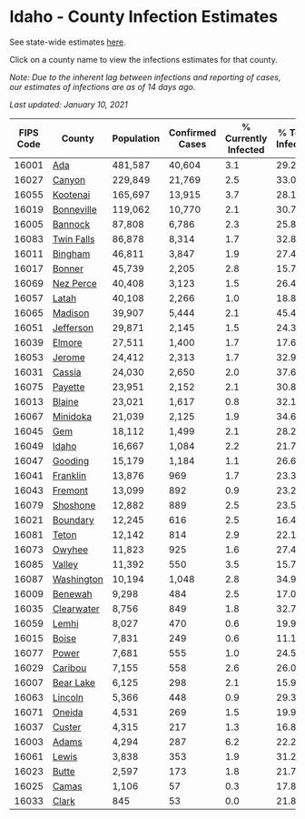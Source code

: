 # Idaho - County Infection Estimates

See state-wide estimates [here](/infections/us-id).

Click on a county name to view the infections estimates for that county.

*Note: Due to the inherent lag between infections and reporting of cases, our estimates of infections are as of 14 days ago.*

*Last updated: January 10, 2021*

|   FIPS Code |                   County |   Population |   Confirmed Cases |   % Currently Infected |   % Total Infected |
|-------------|--------------------------|--------------|-------------------|------------------------|--------------------|
|       16001 |               [Ada](ada) |      481,587 |            40,604 |                    3.1 |               29.2 |
|       16027 |         [Canyon](canyon) |      229,849 |            21,769 |                    2.5 |               33.0 |
|       16055 |     [Kootenai](kootenai) |      165,697 |            13,915 |                    3.7 |               28.1 |
|       16019 | [Bonneville](bonneville) |      119,062 |            10,770 |                    2.1 |               30.7 |
|       16005 |       [Bannock](bannock) |       87,808 |             6,786 |                    2.3 |               25.8 |
|       16083 | [Twin Falls](twin-falls) |       86,878 |             8,314 |                    1.7 |               32.8 |
|       16011 |       [Bingham](bingham) |       46,811 |             3,847 |                    1.9 |               27.4 |
|       16017 |         [Bonner](bonner) |       45,739 |             2,205 |                    2.8 |               15.7 |
|       16069 |   [Nez Perce](nez-perce) |       40,408 |             3,123 |                    1.5 |               26.4 |
|       16057 |           [Latah](latah) |       40,108 |             2,266 |                    1.0 |               18.8 |
|       16065 |       [Madison](madison) |       39,907 |             5,444 |                    2.1 |               45.4 |
|       16051 |   [Jefferson](jefferson) |       29,871 |             2,145 |                    1.5 |               24.3 |
|       16039 |         [Elmore](elmore) |       27,511 |             1,400 |                    1.7 |               17.6 |
|       16053 |         [Jerome](jerome) |       24,412 |             2,313 |                    1.7 |               32.9 |
|       16031 |         [Cassia](cassia) |       24,030 |             2,650 |                    2.0 |               37.6 |
|       16075 |       [Payette](payette) |       23,951 |             2,152 |                    2.1 |               30.8 |
|       16013 |         [Blaine](blaine) |       23,021 |             1,617 |                    0.8 |               32.1 |
|       16067 |     [Minidoka](minidoka) |       21,039 |             2,125 |                    1.9 |               34.6 |
|       16045 |               [Gem](gem) |       18,112 |             1,499 |                    2.1 |               28.2 |
|       16049 |           [Idaho](idaho) |       16,667 |             1,084 |                    2.2 |               21.7 |
|       16047 |       [Gooding](gooding) |       15,179 |             1,184 |                    1.1 |               26.6 |
|       16041 |     [Franklin](franklin) |       13,876 |               969 |                    1.7 |               23.3 |
|       16043 |       [Fremont](fremont) |       13,099 |               892 |                    0.9 |               23.2 |
|       16079 |     [Shoshone](shoshone) |       12,882 |               889 |                    2.5 |               23.5 |
|       16021 |     [Boundary](boundary) |       12,245 |               616 |                    2.5 |               16.4 |
|       16081 |           [Teton](teton) |       12,142 |               814 |                    2.9 |               22.1 |
|       16073 |         [Owyhee](owyhee) |       11,823 |               925 |                    1.6 |               27.4 |
|       16085 |         [Valley](valley) |       11,392 |               550 |                    3.5 |               15.7 |
|       16087 | [Washington](washington) |       10,194 |             1,048 |                    2.8 |               34.9 |
|       16009 |       [Benewah](benewah) |        9,298 |               484 |                    2.5 |               17.0 |
|       16035 | [Clearwater](clearwater) |        8,756 |               849 |                    1.8 |               32.7 |
|       16059 |           [Lemhi](lemhi) |        8,027 |               470 |                    0.6 |               19.9 |
|       16015 |           [Boise](boise) |        7,831 |               249 |                    0.6 |               11.1 |
|       16077 |           [Power](power) |        7,681 |               555 |                    1.0 |               24.5 |
|       16029 |       [Caribou](caribou) |        7,155 |               558 |                    2.6 |               26.0 |
|       16007 |   [Bear Lake](bear-lake) |        6,125 |               298 |                    2.1 |               15.9 |
|       16063 |       [Lincoln](lincoln) |        5,366 |               448 |                    0.9 |               29.3 |
|       16071 |         [Oneida](oneida) |        4,531 |               269 |                    1.5 |               19.9 |
|       16037 |         [Custer](custer) |        4,315 |               217 |                    1.3 |               16.8 |
|       16003 |           [Adams](adams) |        4,294 |               287 |                    6.2 |               22.2 |
|       16061 |           [Lewis](lewis) |        3,838 |               353 |                    1.9 |               31.2 |
|       16023 |           [Butte](butte) |        2,597 |               173 |                    1.8 |               21.7 |
|       16025 |           [Camas](camas) |        1,106 |                57 |                    0.3 |               17.8 |
|       16033 |           [Clark](clark) |          845 |                53 |                    0.0 |               21.8 |